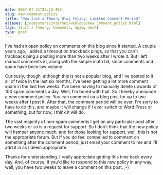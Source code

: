 ```yaml
--- 
date: 2007-07-21T22:12:40Z
slug: new-comment-policy
title: "New Just a Theory Blog Policy: Limited Comment Period"
aliases: [/computers/internet/weblogs/new_comment_policy.html]
tags: [Just a Theory, Comments, Spam, Junk]
type: post
---
```


I've had an open policy on comments on this blog since it started. A couple
years ago, I added a timeout on trackback pings, so that you can't trackback
ping a posting more than two weeks after I wrote it. But I left manual comments
in, along with the simple math bit, since comments and spam have been low
volume.

Curiously, though, although this is not a popular blog, and I've posted to it
all of twice in the last six months, I've been getting a lot more comment spam
in the last few weeks. I've been having to manually delete upwards of 100 spam
comments a day. Well, I'm bored with that. So I hereby announce a new comment
policy: You can comment on a blog post for up to two weeks after I post it.
After that, the comment period will be over. I'm sorry to have to do this, and
maybe it will change if I ever switch to Word Press or something, but for now, I
think it will do.

The vast majority of non-spam comments I get on any particular post after two
weeks or so is a request for support. So I don't think that the new policy will
hamper anyone much, and for those looking for support, well, this is not the
appropriate forum. But if you *do* feel compelled to comment on something after
the comment period, just email your comment to me and I'll add it in as I deem
appropriate.

Thanks for understanding. I really appreciate getting this time back every day.
And, of course, if you'd like to respond to this new policy in any way, well,
you have two weeks to leave a comment on this post. ;-)
